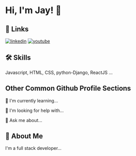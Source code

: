 
# Hi, I'm Jay! 👋

## 🔗 Links
[![linkedin](https://img.shields.io/badge/linkedin-0A66C2?style=for-the-badge&logo=linkedin&logoColor=white)](https://www.linkedin.com/in/jaypatel4668/)
[![youtube](https://img.shields.io/badge/youtube-FF0000?style=for-the-badge&logo=youtube&logoColor=white)](https://twitter.com/)

## 🛠 Skills
Javascript, HTML, CSS, python-Django, ReactJS ...

## Other Common Github Profile Sections

🧠 I'm currently learning...

🤔 I'm looking for help with...

💬 Ask me about...

## 🚀 About Me
I'm a full stack developer...
